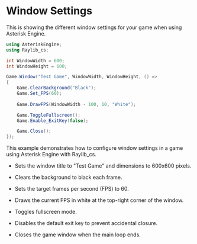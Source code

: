 
# Window Settings

This is showing the different window settings for your game when using Asterisk Engine.

```C#
using AsteriskEngine;
using Raylib_cs;

int WindowWidth = 600;
int WindowHeight = 600;

Game.Window("Test Game", WindowWidth, WindowHeight, () =>
{
    Game.ClearBackground("Black");
    Game.Set_FPS(60);
    
    Game.DrawFPS(WindowWidth - 100, 10, "White");

    Game.ToggleFullscreen();
    Game.Enable_ExitKey(false);

    Game.Close();
});
```

This example demonstrates how to configure window settings in a game using Asterisk Engine with Raylib_cs.

- Sets the window title to "Test Game" and dimensions to 600x600 pixels.

- Clears the background to black each frame.

- Sets the target frames per second (FPS) to 60.

- Draws the current FPS in white at the top-right corner of the window.

- Toggles fullscreen mode.

- Disables the default exit key to prevent accidental closure.

- Closes the game window when the main loop ends.